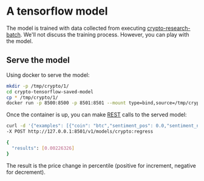 # A tensorflow model
The model is trained with data collected from executing [crypto-research-batch](https://kevingg.github.io/diary/crypto-research-batch/).
We'll not discuss the training process. However, you can play with the model.

## Serve the model
Using docker to serve the model:

```bash
mkdir -p /tmp/crypto/1/
cd crypto-tensorflow-saved-model
cp * /tmp/crypto/1/
docker run -p 8500:8500 -p 8501:8501 --mount type=bind,source=/tmp/crypto,target=/models/crypto  -e MODEL_NAME=crypto -t tensorflow/serving &
```

Once the container is up, you can make [REST](https://www.tensorflow.org/tfx/serving/api_rest) calls
to the served model:

```bash
curl -d '{"examples": [{"coin": "btc","sentiment_pos": 0.0,"sentiment_neg": 1.0,"sentiment_neu": 0.0,"sentiment_compound": -1.0,"date": 1560809713000}]}' \
-X POST http://127.0.0.1:8501/v1/models/crypto:regress

{
  "results": [0.00226326]
}
```
The result is the price change in percentile (positive for increment, negative for decrement).
